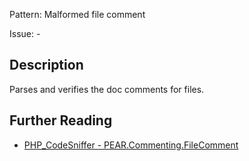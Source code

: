Pattern: Malformed file comment

Issue: -

## Description

Parses and verifies the doc comments for files.

## Further Reading

* [PHP_CodeSniffer - PEAR.Commenting.FileComment](https://github.com/squizlabs/PHP_CodeSniffer/blob/master/src/Standards/PEAR/Sniffs/Commenting/FileCommentSniff.php)
